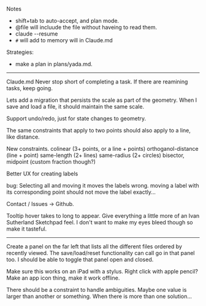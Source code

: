 Notes
- shift+tab to auto-accept, and plan mode.
- @file will incluude the file without haveing to read them.
- claude --resume
- `#` will add to memory will in Claude.md

Strategies:
- make a plan in plans/yada.md.

---

Claude.md Never stop short of completing a task. If there are reamining tasks, keep going.


Lets add a migration that persists the scale as part of the geometry. When I save and load a file, it should maintain the same scale.

Support undo/redo, just for state changes to geometry.

The same constraints that apply to two points should also apply to a line, like distance.


New constraints.
colinear (3+ points, or a line + points)
orthoganol-distance (line + point)
same-length (2+ lines)
same-radius (2+ circles)
bisector, midpoint (custom fraction though?)


Better UX for creating labels

bug: Selecting all and moving it moves the labels wrong. moving a label with its corresponding point should not move the label exactly...

Contact / Issues -> Github.

Tooltip hover takes to long to appear.
Give everything a little more of an Ivan Sutherland Sketchpad feel. I don't want to make my eyes bleed though so make it tasteful.


---


Create a panel on the far left that lists all the different files ordered by recently viewed. The save/load/reset functionality can call go in that panel too. I should be able to toggle that panel open and closed.




Make sure this works on an iPad with a stylus. Right click with apple pencil?
Make an app icon thing, make it work offline.


There should be a constraint to handle ambiguities. Maybe one value is larger than another or something. When there is more than one solution...



